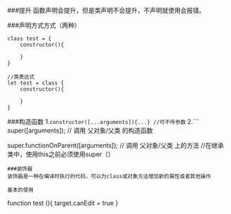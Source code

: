 ###提升
函数声明会提升，但是类声明不会提升，不声明就使用会报错。

###声明方式方式（两种）
```
class test = {
    constructor(){

    }
}
```
```
//类表达式
let test = class {
    constructor(){

    }
}
```
###构造函数
1.`constructor([...arguments]){...} //可不传参数`
2.```
super([arguments]); 
// 调用 父对象/父类 的构造函数

super.functionOnParent([arguments]); 
// 调用 父对象/父类 上的方法
//在继承类中，使用this之前必须使用super（）
```
###装饰器
装饰器是一种在编译时执行的代码，可以为class或对象方法增加新的属性或者其他操作

基本的使用
```
function test (){
    target.canEdit = true
}



